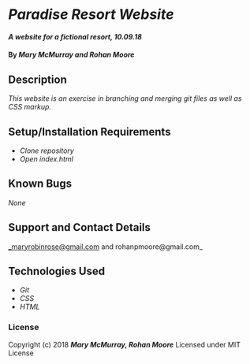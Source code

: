 # _Paradise Resort Website_

#### _A website for a fictional resort, 10.09.18_

#### By _**Mary McMurray and Rohan Moore**_

## Description

_This website is an exercise in branching and merging git files as well as CSS markup._

## Setup/Installation Requirements

* _Clone repository_
* _Open index.html_

## Known Bugs

_None_

## Support and Contact Details

_maryrobinrose@gmail.com and rohanpmoore@gmail.com_

## Technologies Used

* _Git_
* _CSS_
* _HTML_

### License

Copyright (c) 2018 **_Mary McMurray, Rohan Moore_**
Licensed under MIT License

